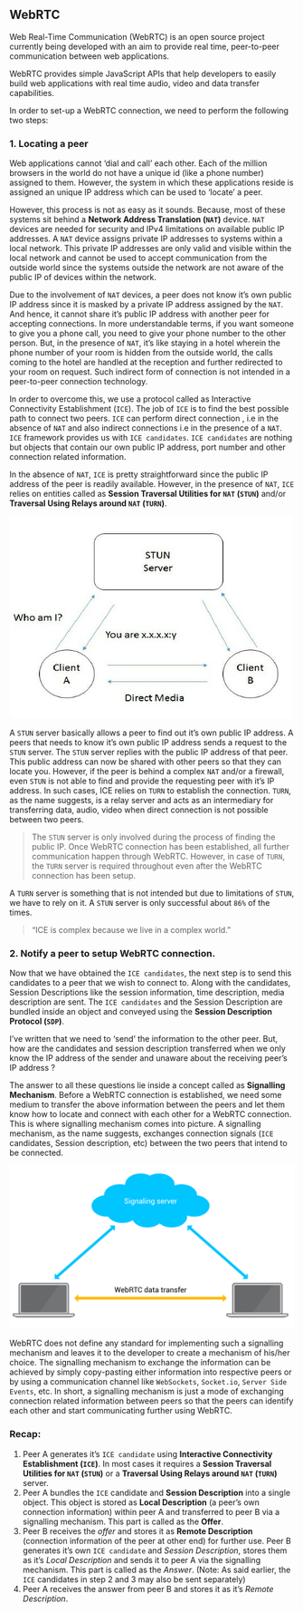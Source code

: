 ## WebRTC
Web Real-Time Communication (WebRTC) is an open source project currently being developed with an aim to provide real time, peer-to-peer communication between web applications.

WebRTC provides simple JavaScript APIs that help developers to easily build web applications with real time audio, video and data transfer capabilities.

In order to set-up a WebRTC connection, we need to perform the following two steps:

### 1. Locating a peer
Web applications cannot ‘dial and call’ each other. Each of the million browsers in the world do not have a unique id (like a phone number) assigned to them. However, the system in which these applications reside is assigned an unique IP address which can be used to ‘locate’ a peer.

However, this process is not as easy as it sounds. Because, most of these systems sit behind a __Network Address Translation (`NAT`)__ device. `NAT` devices are needed for security and IPv4 limitations on available public IP addresses. A `NAT` device assigns private IP addresses to systems within a local network. This private IP addresses are only valid and visible within the local network and cannot be used to accept communication from the outside world since the systems outside the network are not aware of the public IP of devices within the network.

Due to the involvement of `NAT` devices, a peer does not know it’s own public IP address since it is masked by a private IP address assigned by the `NAT`. And hence, it cannot share it’s public IP address with another peer for accepting connections. In more understandable terms, if you want someone to give you a phone call, you need to give your phone number to the other person. But, in the presence of `NAT`, it’s like staying in a hotel wherein the phone number of your room is hidden from the outside world, the calls coming to the hotel are handled at the reception and further redirected to your room on request. Such indirect form of connection is not intended in a peer-to-peer connection technology.

In order to overcome this, we use a protocol called as Interactive Connectivity Establishment (`ICE`). The job of `ICE` is to find the best possible path to connect two peers. `ICE` can perform direct connection , i.e in the absence of `NAT` and also indirect connections i.e in the presence of a `NAT`. `ICE` framework provides us with `ICE candidates`. `ICE candidates` are nothing but objects that contain our own public IP address, port number and other connection related information.

In the absence of `NAT`, `ICE` is pretty straightforward since the public IP address of the peer is readily available. However, in the presence of `NAT`, `ICE` relies on entities called as __Session Traversal Utilities for `NAT` (`STUN`)__ and/or __Traversal Using Relays around `NAT` (`TURN`)__.

![stun](./images/stun.png)

A `STUN` server basically allows a peer to find out it’s own public IP address. A peers that needs to know it’s own public IP address sends a request to the `STUN` server. The `STUN` server replies with the public IP address of that peer. This public address can now be shared with other peers so that they can locate you. However, if the peer is behind a complex `NAT` and/or a firewall, even `STUN` is not able to find and provide the requesting peer with it’s IP address. In such cases, ICE relies on `TURN` to establish the connection. `TURN`, as the name suggests, is a relay server and acts as an intermediary for transferring data, audio, video when direct connection is not possible between two peers.

> The `STUN` server is only involved during the process of finding the public IP. Once WebRTC connection has been established, all further communication happen through WebRTC. However, in case of `TURN`, the `TURN` server is required throughout even after the WebRTC connection has been setup.

A `TURN` server is something that is not intended but due to limitations of `STUN`, we have to rely on it. A `STUN` server is only successful about `86%` of the times.

> “ICE is complex because we live in a complex world.”

### 2. Notify a peer to setup WebRTC connection.
Now that we have obtained the `ICE candidates`, the next step is to send this candidates to a peer that we wish to connect to. Along with the candidates, Session Descriptions like the session information, time description, media description are sent. The `ICE candidates` and the Session Description are bundled inside an object and conveyed using the __Session Description Protocol (`SDP`)__.

I’ve written that we need to ‘send’ the information to the other peer. But, how are the candidates and session description transferred when we only know the IP address of the sender and unaware about the receiving peer’s IP address ?

The answer to all these questions lie inside a concept called as __Signalling Mechanism__. Before a WebRTC connection is established, we need some medium to transfer the above information between the peers and let them know how to locate and connect with each other for a WebRTC connection. This is where signalling mechanism comes into picture. A signalling mechanism, as the name suggests, exchanges connection signals (`ICE` candidates, Session description, etc) between the two peers that intend to be connected.

![signaling-server](./images/signaling-server.png)

WebRTC does not define any standard for implementing such a signalling mechanism and leaves it to the developer to create a mechanism of his/her choice. The signalling mechanism to exchange the information can be achieved by simply copy-pasting either information into respective peers or by using a communication channel like `WebSockets`, `Socket.io`, `Server Side Events`, etc. In short, a signalling mechanism is just a mode of exchanging connection related information between peers so that the peers can identify each other and start communicating further using WebRTC.

### Recap:
1. Peer A generates it’s `ICE candidate` using __Interactive Connectivity Establishment (`ICE`)__. In most cases it requires a __Session Traversal Utilities for `NAT` (`STUN`)__ or a __Traversal Using Relays around `NAT` (`TURN`)__ server.
2. Peer A bundles the `ICE` candidate and __Session Description__ into a single object. This object is stored as __Local Description__ (a peer’s own connection information) within peer A and transferred to peer B via a signalling mechanism. This part is called as the __Offer__.
3. Peer B receives the _offer_ and stores it as __Remote Description__ (connection information of the peer at other end) for further use. Peer B generates it’s own `ICE candidate` and _Session Description_, stores them as it’s _Local Description_ and sends it to peer A via the signalling mechanism. This part is called as the _Answer_. (Note: As said earlier, the `ICE` candidates in step 2 and 3 may also be sent separately)
4. Peer A receives the answer from peer B and stores it as it’s _Remote Description_.
